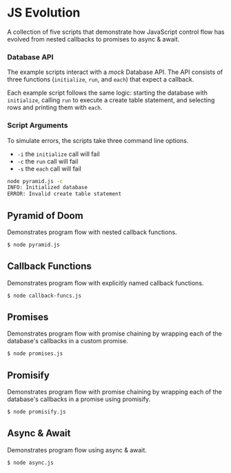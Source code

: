 # JS Evolution

A collection of five scripts that demonstrate how JavaScript control flow has evolved 
from nested callbacks to promises to async & await.

### Database API

The example scripts interact with a *mock* Database API. The API consists of three functions (`initialize`, `run`, and `each`) that expect a callback. 

Each example script follows the same logic: starting the database with `initialize`, calling `run` to execute a create table statement, and selecting rows and printing them with `each`.

### Script Arguments 

To simulate errors, the scripts take three command line options. 

* `-i` the `initialize` call will fail
* `-c` the `run` call will fail  
* `-s` the `each` call will fail

```bash
node pyramid.js -c
INFO: Initialized database
ERROR: Invalid create table statement
```

## Pyramid of Doom

Demonstrates program flow with nested callback functions.

```bash
$ node pyramid.js 
```

## Callback Functions

Demonstrates program flow with explicitly named callback functions.

```bash
$ node callback-funcs.js  
```

## Promises 

 Demonstrates program flow with promise chaining by wrapping each of the database's callbacks in a custom promise.

 ```bash
$ node promises.js
 ```

 ## Promisify 

 Demonstrates program flow with promise chaining by wrapping each of the database's callbacks in a promise using promisify.

 ```bash
$ node promisify.js 
 ```

 ## Async & Await

 Demonstrates program flow using async & await.

 ```bash
$ node async.js  
 ```
